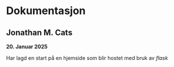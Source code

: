 # Dokumentasjon
## Jonathan M. Cats

**20. Januar 2025**

Har lagd en start på en hjemside som blir hostet med bruk av *flask*